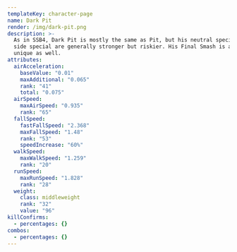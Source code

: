 ```yaml
---
templateKey: character-page
name: Dark Pit
render: /img/dark-pit.png
description: >-
  As in SSB4, Dark Pit is mostly the same as Pit, but his neutral special and
  side special are generally stronger but riskier. His Final Smash is also fully
  unique as well.
attributes:
  airAcceleration:
    baseValue: "0.01"
    maxAdditional: "0.065"
    rank: "41"
    total: "0.075"
  airSpeed:
    maxAirSpeed: "0.935"
    rank: "65"
  fallSpeed:
    fastFallSpeed: "2.368"
    maxFallSpeed: "1.48"
    rank: "53"
    speedIncrease: "60%"
  walkSpeed:
    maxWalkSpeed: "1.259"
    rank: "20"
  runSpeed:
    maxRunSpeed: "1.828"
    rank: "28"
  weight:
    class: middleweight
    rank: "32"
    value: "96"
killConfirms:
  - percentages: {}
combos:
  - percentages: {}
---
```

